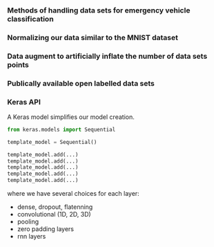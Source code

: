 ### Methods of handling data sets for emergency vehicle classification
### Normalizing our data similar to the MNIST dataset
### Data augment to artificially inflate the number of data sets points
### Publically available open labelled data sets


### Keras API

A Keras model simplifies our model creation.

```python
from keras.models import Sequential

template_model = Sequential()

template_model.add(...)
template_model.add(...)
template_model.add(...)
template_model.add(...)
template_model.add(...)
```

where we have several choices for each layer:
- dense, dropout, flatenning
- convolutional (1D, 2D, 3D)
- pooling
- zero padding layers
- rnn layers

